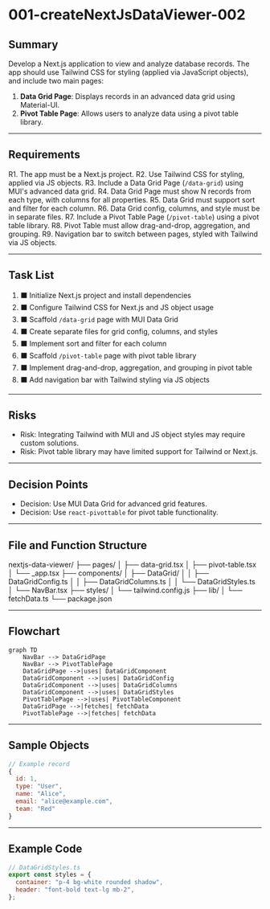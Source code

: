 # 001-createNextJsDataViewer-002

## Summary

Develop a Next.js application to view and analyze database records. The app should use Tailwind CSS for styling (applied via JavaScript objects), and include two main pages:

1. **Data Grid Page**: Displays records in an advanced data grid using Material-UI.
2. **Pivot Table Page**: Allows users to analyze data using a pivot table library.

---

## Requirements

R1. The app must be a Next.js project.
R2. Use Tailwind CSS for styling, applied via JS objects.
R3. Include a Data Grid Page (`/data-grid`) using MUI's advanced data grid.
R4. Data Grid Page must show N records from each type, with columns for all properties.
R5. Data Grid must support sort and filter for each column.
R6. Data Grid config, columns, and style must be in separate files.
R7. Include a Pivot Table Page (`/pivot-table`) using a pivot table library.
R8. Pivot Table must allow drag-and-drop, aggregation, and grouping.
R9. Navigation bar to switch between pages, styled with Tailwind via JS objects.

---

## Task List

1. ⬛ Initialize Next.js project and install dependencies
2. ⬛ Configure Tailwind CSS for Next.js and JS object usage
3. ⬛ Scaffold `/data-grid` page with MUI Data Grid
4. ⬛ Create separate files for grid config, columns, and styles
5. ⬛ Implement sort and filter for each column
6. ⬛ Scaffold `/pivot-table` page with pivot table library
7. ⬛ Implement drag-and-drop, aggregation, and grouping in pivot table
8. ⬛ Add navigation bar with Tailwind styling via JS objects

---

## Risks

- Risk: Integrating Tailwind with MUI and JS object styles may require custom solutions.
- Risk: Pivot table library may have limited support for Tailwind or Next.js.

---

## Decision Points

- Decision: Use MUI Data Grid for advanced grid features.
- Decision: Use `react-pivottable` for pivot table functionality.

---

## File and Function Structure

nextjs-data-viewer/
├── pages/
│ ├── data-grid.tsx
│ ├── pivot-table.tsx
│ └── \_app.tsx
├── components/
│ ├── DataGrid/
│ │ ├── DataGridConfig.ts
│ │ ├── DataGridColumns.ts
│ │ └── DataGridStyles.ts
│ └── NavBar.tsx
├── styles/
│ └── tailwind.config.js
├── lib/
│ └── fetchData.ts
└── package.json

---

## Flowchart

```mermaid
graph TD
    NavBar --> DataGridPage
    NavBar --> PivotTablePage
    DataGridPage -->|uses| DataGridComponent
    DataGridComponent -->|uses| DataGridConfig
    DataGridComponent -->|uses| DataGridColumns
    DataGridComponent -->|uses| DataGridStyles
    PivotTablePage -->|uses| PivotTableComponent
    DataGridPage -->|fetches| fetchData
    PivotTablePage -->|fetches| fetchData
```

---

## Sample Objects

```javascript
// Example record
{
  id: 1,
  type: "User",
  name: "Alice",
  email: "alice@example.com",
  team: "Red"
}
```

---

## Example Code

```javascript
// DataGridStyles.ts
export const styles = {
  container: "p-4 bg-white rounded shadow",
  header: "font-bold text-lg mb-2",
};
```
